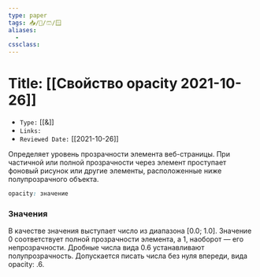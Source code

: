 ```yaml
---
type: paper
tags: 📥️/📜️/🩳/🪟
aliases:
  - 
cssclass: 
---
```




# Title: **[[Свойство opacity 2021-10-26]]**
- `Type:` [[&]]
- `Links:`
- `Reviewed Date:` [[2021-10-26]]

Определяет уровень прозрачности элемента веб-страницы. При частичной или полной прозрачности через элемент проступает фоновый рисунок или другие элементы, расположенные ниже полупрозрачного объекта.

```css
opacity: значение
```

### Значения

В качестве значения выступает число из диапазона [0.0; 1.0]. Значение 0 соответствует полной прозрачности элемента, а 1, наоборот — его непрозрачности. Дробные числа вида 0.6 устанавливают полупрозрачность. Допускается писать числа без нуля впереди, вида opacity: .6.